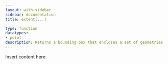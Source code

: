 ```yaml
---
layout: with-sidebar
sidebar: documentation
title: extent(...)

type: function
datatypes:
- point
description: Returns a bounding box that encloses a set of geometries
---
```


Insert content here
